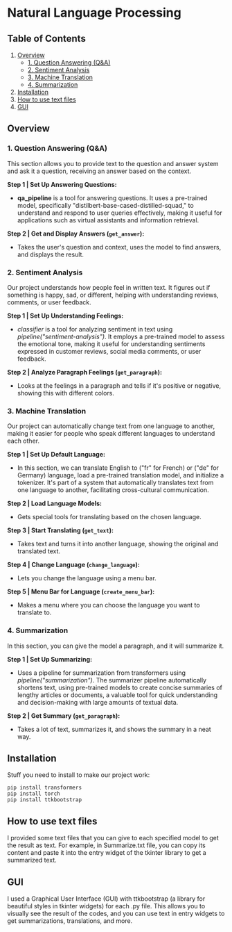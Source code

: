 # Natural Language Processing

## Table of Contents
1. [Overview](#overview)
   - [1. Question Answering (Q&A)](#1-question-answering-qa)
   - [2. Sentiment Analysis](#2-sentiment-analysis)
   - [3. Machine Translation](#3-machine-translation)
   - [4. Summarization](#4-summarization)
2. [Installation](#installation)
3. [How to use text files](#how-to-use-text-files)
4. [GUI](#gui)

## Overview

### 1. Question Answering (Q&A)
This section allows you to provide text to the question and answer system and ask it a question, receiving an answer based on the context.

**Step 1 | Set Up Answering Questions:**
   - **qa_pipeline** is a tool for answering questions. It uses a pre-trained model, specifically "distilbert-base-cased-distilled-squad," to understand and respond to user queries effectively, making it useful for applications such as virtual assistants and information retrieval.

**Step 2 | Get and Display Answers (`get_answer`):**
   - Takes the user's question and context, uses the model to find answers, and displays the result.

### 2. Sentiment Analysis
Our project understands how people feel in written text. It figures out if something is happy, sad, or different, helping with understanding reviews, comments, or user feedback.

**Step 1 | Set Up Understanding Feelings:**
   - *classifier* is a tool for analyzing sentiment in text using *pipeline("sentiment-analysis")*. It employs a pre-trained model to assess the emotional tone, making it useful for understanding sentiments expressed in customer reviews, social media comments, or user feedback.

**Step 2 | Analyze Paragraph Feelings (`get_paragraph`):**
   - Looks at the feelings in a paragraph and tells if it's positive or negative, showing this with different colors.

### 3. Machine Translation
Our project can automatically change text from one language to another, making it easier for people who speak different languages to understand each other.

**Step 1 | Set Up Default Language:**
   - In this section, we can translate English to ("fr" for French) or ("de" for Germany) language, load a pre-trained translation model, and initialize a tokenizer. It's part of a system that automatically translates text from one language to another, facilitating cross-cultural communication.

**Step 2 | Load Language Models:**
   - Gets special tools for translating based on the chosen language.

**Step 3 | Start Translating (`get_text`):**
   - Takes text and turns it into another language, showing the original and translated text.

**Step 4 | Change Language (`change_language`):**
   - Lets you change the language using a menu bar.

**Step 5 | Menu Bar for Language (`create_menu_bar`):**
   - Makes a menu where you can choose the language you want to translate to.

### 4. Summarization
In this section, you can give the model a paragraph, and it will summarize it.

**Step 1 | Set Up Summarizing:**
   - Uses a pipeline for summarization from transformers using *pipeline("summarization")*. The summarizer pipeline automatically shortens text, using pre-trained models to create concise summaries of lengthy articles or documents, a valuable tool for quick understanding and decision-making with large amounts of textual data.

**Step 2 | Get Summary (`get_paragraph`):**
   - Takes a lot of text, summarizes it, and shows the summary in a neat way.

## Installation
Stuff you need to install to make our project work:

```terminal
pip install transformers
pip install torch
pip install ttkbootstrap
```

## How to use text files
I provided some text files that you can give to each specified model to get the result as text. For example, in Summarize.txt file, you can copy its content and paste it into the entry widget of the tkinter library to get a summarized text.

## GUI
I used a Graphical User Interface (GUI) with ttkbootstrap (a library for beautiful styles in tkinter widgets) for each .py file. This allows you to visually see the result of the codes, and you can use text in entry widgets to get summarizations, translations, and more.
